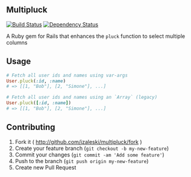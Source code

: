 ## Multipluck

[![Build Status](https://travis-ci.org/jzaleski/multipluck.svg)](https://travis-ci.org/jzaleski/multipluck)
[![Dependency Status](https://gemnasium.com/jzaleski/multipluck.png)](https://gemnasium.com/jzaleski/multipluck)

A Ruby gem for Rails that enhances the `pluck` function to select multiple columns

## Usage

```ruby
# Fetch all user ids and names using var-args
User.pluck(:id, :name)
# => [[1, "Bob"], [2, "Simone"], ...]

# Fetch all user ids and names using an `Array` (legacy)
User.pluck([:id, :name])
# => [[1, "Bob"], [2, "Simone"], ...]
```

## Contributing

1. Fork it ( http://github.com/jzaleski/multipluck/fork )
2. Create your feature branch (`git checkout -b my-new-feature`)
3. Commit your changes (`git commit -am 'Add some feature'`)
4. Push to the branch (`git push origin my-new-feature`)
5. Create new Pull Request
